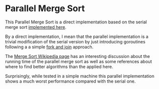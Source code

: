# Parallel Merge Sort

This Parallel Merge Sort is a direct implementation based on the serial merge
sort [implemented here](../serial/main.go).

By a direct implementation, I mean that the parallel implementation is a trivial
modification of the serial version by just introducing goroutines following a
a simple [fork and join](https://en.wikipedia.org/wiki/Fork%E2%80%93join_model)
approach.

The [Merge Sort Wikipedia page](https://en.wikipedia.org/wiki/Merge_sort#Parallel_merge_sort)
has an interesting discussion about the running time of the parallel merge sort
as well as some references about where to find better algorithms than the applied
here.

Surprisingly, while tested in a simple machine this parallel implementation shows
a much worst performance compared with the serial one.
